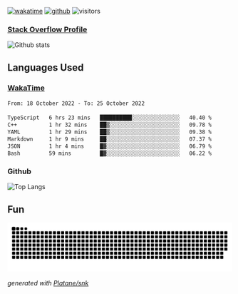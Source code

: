 [![wakatime](https://wakatime.com/badge/user/82c377cd-a54c-404c-b7df-177b313ca539.svg)](https://wakatime.com/@82c377cd-a54c-404c-b7df-177b313ca539)
[![github](https://img.shields.io/github/followers/xinthose?logo=github&style=plastic)](https://github.com/alanhamlett?tab=followers)
![visitors](https://visitor-badge.glitch.me/badge?page_id=xinthose&left_color=green&right_color=red)
### [Stack Overflow Profile](https://stackoverflow.com/users/4056146/xinthose)

![Github stats](https://github-readme-stats.vercel.app/api?username=xinthose&show_icons=true&theme=radical&count_private=true)

## Languages Used

### [WakaTime](https://wakatime.com/)
<!--START_SECTION:waka-->

```text
From: 18 October 2022 - To: 25 October 2022

TypeScript   6 hrs 23 mins   ██████████░░░░░░░░░░░░░░░   40.40 %
C++          1 hr 32 mins    ██▒░░░░░░░░░░░░░░░░░░░░░░   09.78 %
YAML         1 hr 29 mins    ██▒░░░░░░░░░░░░░░░░░░░░░░   09.38 %
Markdown     1 hr 9 mins     ██░░░░░░░░░░░░░░░░░░░░░░░   07.37 %
JSON         1 hr 4 mins     █▓░░░░░░░░░░░░░░░░░░░░░░░   06.79 %
Bash         59 mins         █▓░░░░░░░░░░░░░░░░░░░░░░░   06.22 %
```

<!--END_SECTION:waka-->

### Github

![Top Langs](https://github-readme-stats.vercel.app/api/top-langs/?username=xinthose)

## Fun
![github contribution grid snake animation](https://raw.githubusercontent.com/xinthose/xinthose/output/github-contribution-grid-snake.svg)

_generated with [Platane/snk](https://github.com/Platane/snk)_
